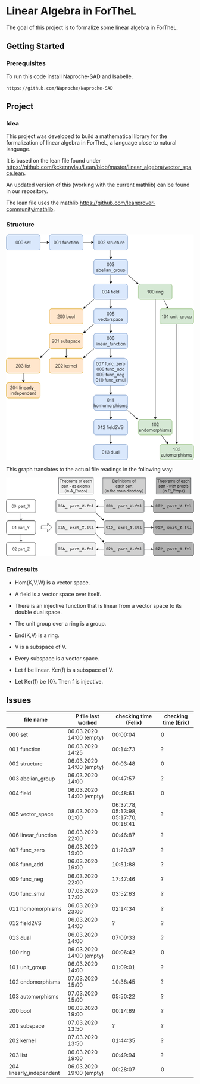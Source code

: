 # Linear Algebra in ForTheL

The goal of this project is to formalize some linear algebra in ForTheL.

## Getting Started

### Prerequisites

To run this code install Naproche-SAD and Isabelle.

```
https://github.com/Naproche/Naproche-SAD
```

## Project

### Idea

This project was developed to build a mathematical library for the formalization of linear algebra in ForTheL, a language close to natural language.

It is based on the lean file found under https://github.com/kckennylau/Lean/blob/master/linear_algebra/vector_space.lean.

An updated version of this (working with the current mathlib) can be found in our repository.

The lean file uses the mathlib https://github.com/leanprover-community/mathlib.

### Structure

![](project_structure.png)

This graph translates to the actual file readings in the following way:

![](project_structure_explained.png)


### Endresults


- Hom(K,V,W) is a vector space.

- A field is a vector space over itself.

- There is an injective function that is linear from a vector space to its double dual space.

- The unit group over a ring is a group.

- End(K,V) is a ring.

- V is a subspace of V.

- Every subspace is a vector space.

- Let f be linear. Ker(f) is a subspace of V.

- Let Ker(f) be {0}. Then f is injective.


## Issues

| file name                | P file last worked       | checking time (Felix) | checking time (Erik) |
| ------------------------ | ------------------------ | --------------------- | -------------------- |
| 000 set                  | 06.03.2020 14:00 (empty) | 00:00:04 | 0 |
| 001 function             | 06.03.2020 14:25         | 00:14:73 | ? |
| 002 structure            | 06.03.2020 14:00 (empty) | 00:03:48 | 0 |
| 003 abelian_group        | 06.03.2020 14:00         | 00:47:57 | ? |
| 004 field                | 06.03.2020 14:00 (empty) | 00:48:61 | 0 |
| 005 vector_space         | 08.03.2020 01:00         | 06:37:78, 05:13:98, 05:17:70, 00:16:41 | ? |
| 006 linear_function      | 06.03.2020 22:00         | 00:46:87 | ? |
| 007 func_zero            | 06.03.2020 19:00         | 01:20:37 | ? |
| 008 func_add             | 06.03.2020 19:00         | 10:51:88 | ? |
| 009 func_neg             | 06.03.2020 22:00         | 17:47:46 | ? |
| 010 func_smul            | 07.03.2020 17:00         | 03:52:63 | ? |
| 011 homomorphisms        | 06.03.2020 23:00         | 02:14:34 | ? |
| 012 field2VS             | 06.03.2020 14:00         | ? | ? |
| 013 dual                 | 06.03.2020 14:00         | 07:09:33 | ? |
| 100 ring                 | 06.03.2020 14:00 (empty) | 00:06:42 | 0 |
| 101 unit_group           | 06.03.2020 14:00         | 01:09:01 | ? |
| 102 endomorphisms        | 07.03.2020 15:00         | 10:38:45 | ? |
| 103 automorphisms        | 07.03.2020 15:00         | 05:50:22 | ? |
| 200 bool                 | 06.03.2020 19:00         | 00:14:69 | ? |
| 201 subspace             | 07.03.2020 13:50         | ? | ? |
| 202 kernel               | 07.03.2020 13:50         | 01:44:35 | ? |
| 203 list                 | 06.03.2020 19:00         | 00:49:94 | ? |
| 204 linearly_independent | 06.03.2020 19:00 (empty) | 00:28:07 | 0 |

